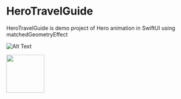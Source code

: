 # HeroTravelGuide
HeroTravelGuide is demo project of Hero animation in SwiftUI using matchedGeometryEffect


![Alt Text](https://github.com/iamHarshPipaliya/HeroTravelGuide/blob/main/Previews/HeroTravelGuide.gif)

<img src="https://github.com/iamHarshPipaliya/HeroTravelGuide/blob/main/Previews/HeroTravelGuide.gif" width="100">
